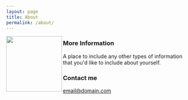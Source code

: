```yaml
---
layout: page
title: About
permalink: /about/
---
```


<img align="left" width="150" height="150" src="http://">

### More Information

A place to include any other types of information that you'd like to include about yourself.

### Contact me

[email@domain.com](mailto:email@domain.com)
